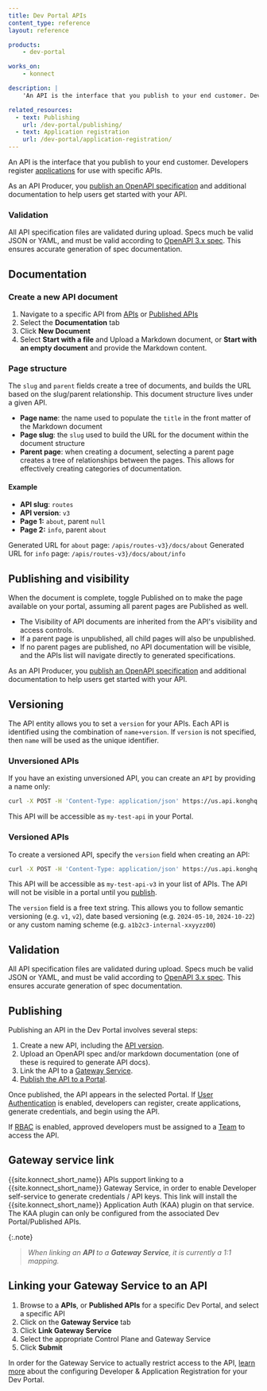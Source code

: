 ```yaml
---
title: Dev Portal APIs
content_type: reference
layout: reference

products:
    - dev-portal

works_on:
    - konnect

description: | 
    'An API is the interface that you publish to your end customer. Developers register applications for use with specific APIs.'

related_resources:
  - text: Publishing
    url: /dev-portal/publishing/
  - text: Application registration
    url: /dev-portal/application-registration/
---
```



An API is the interface that you publish to your end customer. Developers register [applications](/dev-portal/access-and-approvals/) for use with specific APIs.

As an API Producer, you [publish an OpenAPI specification](/dev-portal/publishing) and additional documentation to help users get started with your API.


### Validation

All API specification files are validated during upload. Specs much be valid JSON or YAML, and must be valid according to [OpenAPI 3.x spec](https://spec.openapis.org/). This ensures accurate generation of spec documentation.

## Documentation


### Create a new API document

1. Navigate to a specific API from [APIs](/dev-portal/apis) or [Published APIs](/dev-portal/publishing)
2. Select the **Documentation** tab
3. Click **New Document**
4. Select **Start with a file** and Upload a Markdown document, or **Start with an empty document** and provide the Markdown content.

### Page structure

The `slug` and `parent` fields create a tree of documents, and builds the URL based on the slug/parent relationship. This document structure lives under a given API.

* **Page name**: the name used to populate the `title` in the front matter of the Markdown document
* **Page slug**: the `slug` used to build the URL for the document within the document structure
* **Parent page**: when creating a document, selecting a parent page creates a tree of relationships between the pages. This allows for effectively creating categories of documentation.

#### Example
* **API slug**: `routes`
* **API version**: `v3`
* **Page 1:** `about`, parent `null`
* **Page 2:** `info`, parent `about`

Generated URL for `about` page: `/apis/routes-v3}/docs/about`
Generated URL for `info` page: `/apis/routes-v3}/docs/about/info`

## Publishing and visibility

When the document is complete, toggle Published on to make the page available on your portal, assuming all parent pages are Published as well.

* The Visibility of API documents are inherited from the API's visibility and access controls. 
* If a parent page is unpublished, all child pages will also be unpublished. 
* If no parent pages are published, no API documentation will be visible, and the APIs list will navigate directly to generated specifications.

As an API Producer, you [publish an OpenAPI specification](/dev-portal/publishing) and additional documentation to help users get started with your API.

## Versioning

The API entity allows you to set a `version` for your APIs. Each API is identified using the combination of `name+version`. If `version` is not specified, then `name` will be used as the unique identifier. 


### Unversioned APIs

If you have an existing unversioned API, you can create an `API` by providing a name only:

```bash
curl -X POST -H 'Content-Type: application/json' https://us.api.konghq.com/v3/apis -d '{"name": "My Test API"}'
```

This API will be accessible as `my-test-api` in your Portal.

### Versioned APIs

To create a versioned API, specify the `version` field when creating an API:

```bash
curl -X POST -H 'Content-Type: application/json' https://us.api.konghq.com/v3/apis -d '{"name": "My Test API", "version": "v3"}'
```

This API will be accessible as `my-test-api-v3` in your list of APIs. The API will not be visible in a portal until you [publish](/dev-portal/publishing).

The `version` field is a free text string. This allows you to follow semantic versioning (e.g. `v1`, `v2`), date based versioning (e.g. `2024-05-10`, `2024-10-22`) or any custom naming scheme (e.g. `a1b2c3-internal-xxyyzz00`)


## Validation

All API specification files are validated during upload. Specs much be valid JSON or YAML, and must be valid according to [OpenAPI 3.x spec](https://spec.openapis.org/). This ensures accurate generation of spec documentation.

## Publishing 

Publishing an API in the Dev Portal involves several steps:

1. Create a new API, including the [API version](/dev-portal/apis/#versioning).
2. Upload an OpenAPI spec and/or markdown documentation (one of these is required to generate API docs).
3. Link the API to a [Gateway Service](/dev-portal/#gateway-service-link).
4. [Publish the API to a Portal](/dev-portal/publishing).

Once published, the API appears in the selected Portal. If [User Authentication](/dev-portal/security-settings/) is enabled, developers can register, create applications, generate credentials, and begin using the API.

If [RBAC](/dev-portal/security-settings/) is enabled, approved developers must be assigned to a [Team](/dev-portal/access-and-approvals/) to access the API.



## Gateway service link


{{site.konnect_short_name}} APIs support linking to a {{site.konnect_short_name}} Gateway Service, in order to enable Developer self-service to generate credentials /  API keys. This link will install the {{site.konnect_short_name}} Application Auth (KAA) plugin on that service. The KAA plugin can only be configured from the associated Dev Portal/Published APIs.

{:.note}
> *When linking an **API** to a **Gateway Service**, it is currently a 1:1 mapping.*

## Linking your Gateway Service to an API
1. Browse to a **APIs**, or **Published APIs** for a specific Dev Portal, and select a specific API
1. Click on the **Gateway Service** tab
1. Click **Link Gateway Service**
1. Select the appropriate Control Plane and Gateway Service
1. Click **Submit**

In order for the Gateway Service to actually restrict access to the API, [learn more](/dev-portal/application-registration/) about the configuring Developer & Application Registration for your Dev Portal.